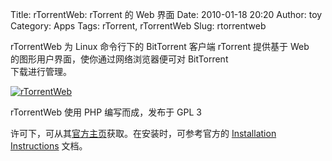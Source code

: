 Title: rTorrentWeb: rTorrent 的 Web 界面
Date: 2010-01-18 20:20
Author: toy
Category: Apps
Tags: rTorrent, rTorrentWeb
Slug: rtorrentweb

rTorrentWeb 为 Linux 命令行下的 BitTorrent 客户端 rTorrent 提供基于 Web  
的图形用户界面，使你通过网络浏览器便可对 BitTorrent  
下载进行管理。

[![rTorrentWeb](http://i.linuxtoy.org/images/2010/01/rtorrentweb-thumb.png)](http://i.linuxtoy.org/images/2010/01/rtorrentweb.png)

rTorrentWeb 使用 PHP 编写而成，发布于 GPL 3  

许可下，可从其[官方主页](http://rtorrentweb.com/)获取。在安装时，可参考官方的
[Installation  
Instructions](http://rtorrentweb.com/wiki/Install) 文档。
